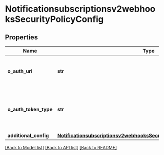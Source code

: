 # Notificationsubscriptionsv2webhooksSecurityPolicyConfig

## Properties
Name | Type | Description | Notes
------------ | ------------- | ------------- | -------------
**o_auth_url** | **str** | Client direct endpoint to the oAuth server. | [optional] 
**o_auth_token_type** | **str** | Token type for the oAuth config.  Possible values: - Bearer | [optional] 
**additional_config** | [**Notificationsubscriptionsv2webhooksSecurityPolicyConfigAdditionalConfig**](Notificationsubscriptionsv2webhooksSecurityPolicyConfigAdditionalConfig.md) |  | [optional] 

[[Back to Model list]](../README.md#documentation-for-models) [[Back to API list]](../README.md#documentation-for-api-endpoints) [[Back to README]](../README.md)


